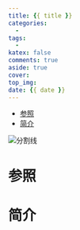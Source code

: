 ```yaml
---
title: {{ title }}
categories:
  -
tags:
  -
katex: false
comments: true
aside: true
cover:
top_img:
date: {{ date }}
---
```



<!--
 * @?: *********************************************************************
 * @Author: Weidows
 * @LastEditors: Weidows
 * @LastEditTime: 2021-07-19 18:19:08
 * @FilePath: \Weidowsd:\Game\Github\Blog-private\scaffolds\post.md
 * @Description:
 * @!: *********************************************************************
-->

- [参照](#参照)
- [简介](#简介)

![分割线](https://cdn.jsdelivr.net/gh/Weidows/Images/img/divider.png)

# 参照

# 简介
